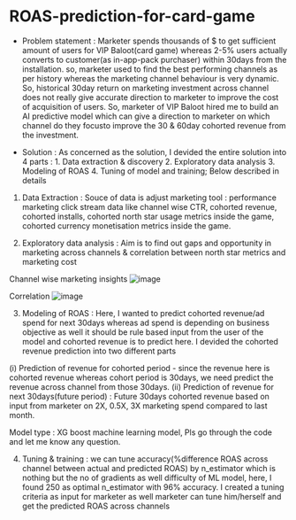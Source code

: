 # ROAS-prediction-for-card-game

- Problem statement : Marketer spends thousands of $ to get sufficient amount of users for VIP Baloot(card game) whereas 2-5% users actually converts to customer(as in-app-pack purchaser) within 30days from the installation. so, marketer used to find the best performing channels as per history whereas the marketing channel behaviour is very dynamic. So, historical 30day return on marketing investment across channel does not really give accurate direction to marketer to improve the cost of acquisition of users. So, marketer of VIP Baloot hired me to build an AI predictive model which can give a direction to marketer on which channel do they focusto improve the 30 & 60day cohorted revenue from the investment.

- Solution : As concerned as the solution, I devided the entire solution into 4 parts : 1. Data extraction & discovery 2. Exploratory data analysis 3. Modeling of ROAS 4. Tuning of model and training; Below described in details

1. Data Extraction : Souce of data is adjust marketing tool : performance marketing click stream data like channel wise CTR, cohorted revenue, cohorted installs, cohorted north star usage metrics inside the game, cohorted currency monetisation metrics inside the game.

2. Exploratory data analysis : Aim is to find out gaps and opportunity in marketing across channels & correlation between north star metrics and marketing cost

Channel wise marketing insights
![image](https://user-images.githubusercontent.com/4746631/221345340-fa3cbe49-8ae3-4323-8bd8-a26db9369eaf.png)

Correlation
![image](https://user-images.githubusercontent.com/4746631/221345403-1c6a7cc4-ffb8-4b0f-9ab5-54926ff06a67.png)

3. Modeling of ROAS : Here, I wanted to predict cohorted revenue/ad spend for next 30days whereas ad spend is depending on business objective as well it should be rule based input from the user of the model and cohorted revenue is to predict here.
I devided the cohorted revenue prediction into two different parts 

(i) Prediction of revenue for cohorted period - since the revenue here is cohorted revenue whereas cohort period is 30days, we need predict the revenue across channel from those 30days.
(ii) Prediction of revenue for next 30days(future period) : Future 30days cohorted revenue based on input from marketer on 2X, 0.5X, 3X marketing spend compared to last month.

Model type : XG boost machine learning model, Pls go through the code and let me know any question.

4. Tuning & training : we can tune accuracy(%difference ROAS across channel between actual and predicted ROAS) by n_estimator which is nothing but the no of gradients as well difficulty of ML model, here, I found 250 as optimal n_estimator with 96% accuracy. I created a tuning criteria as input for marketer as well marketer can tune him/herself and get the predicted ROAS across channels
